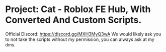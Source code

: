 # Project: Cat - Roblox FE Hub, With Converted And Custom Scripts.
Official Discord: https://discord.gg/MXH3MyQ3wA
We would likely ask you to not take the scripts without my permission, you can always ask at my dms.
